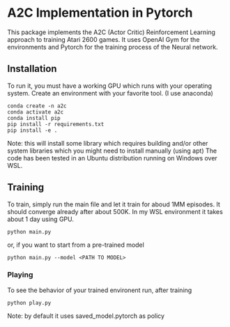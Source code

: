 # A2C Implementation in Pytorch

This package implements the A2C (Actor Critic) Reinforcement Learning approach to training Atari 2600 games.
It uses OpenAI Gym for the environments and Pytorch for the training process of the Neural network.

## Installation
To run it, you must have a working GPU which runs with your operating system. 
Create an environment with your favorite tool. (I use anaconda)

```
conda create -n a2c
conda activate a2c
conda install pip
pip install -r requirements.txt
pip install -e .
```

Note: this will install some library which requires building and/or other system libraries which you might need to install manually (using apt)
The code has been tested in an Ubuntu distribution running on Windows over WSL.

## Training
To train, simply run the main file and let it train for aboud 1MM episodes. It should converge already after about 500K.
In my WSL environment it takes about 1 day using GPU.

```
python main.py
```

or, if you want to start from a pre-trained model

```
python main.py --model <PATH TO MODEL>
```

### Playing
To see the behavior of your trained environent run, after training

```
python play.py
```
Note: by default it uses saved_model.pytorch as policy
